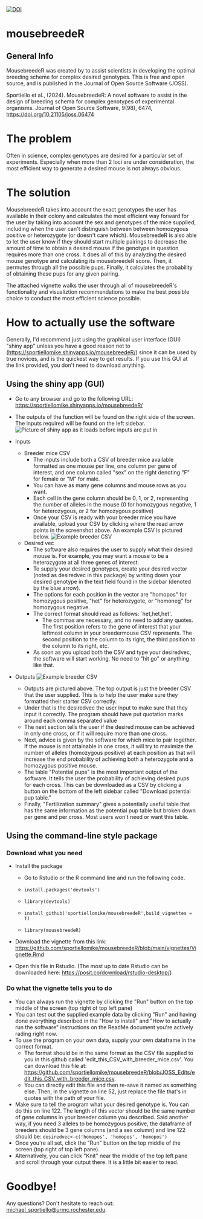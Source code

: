 [![DOI](https://joss.theoj.org/papers/10.21105/joss.06474/status.svg)](https://doi.org/10.21105/joss.06474)

# mousebreedeR

## General Info
MousebreedeR was created by to assist scientists in developing the optimal breeding scheme for complex desired genotypes. This is free and open source, and is published in the Journal of Open Source Software (JOSS). 

Sportiello et al., (2024). MousebreedeR: A novel software to assist in the design of breeding schema for complex genotypes of experimental organisms. Journal of Open Source Software, 9(98), 6474, https://doi.org/10.21105/joss.06474

# The problem
Often in science, complex genotypes are desired for a particular set of experiments. Especially when more than 2 loci are under consideration, the most efficient way to generate a desired mouse is not always obvious. 

# The solution
MousebreedeR takes into account the exact genotypes the user has available in their colony and calculates the most efficient way forward for the user by taking into account the sex and genotypes of the mice supplied, including when the user can't distinguish between between homozygous positive or heterozygote (or doesn't care which). MousebreedeR is also able to let the user know if they should start multiple pairings to decrease the amount of time to obtain a desired mouse if the genotype in question requires more than one cross. It does all of this by analyzing the desired mouse genotype and calculating its mousebreedeR score. Then, it permutes through all the possible pups. Finally, it calculates the probability of obtaining these pups for any given pairing. 

The attached vignette walks the user through all of mousebreedeR's functionality and visualiztion recommendations to make the best possible choice to conduct the most efficient science possible. 

# How to actually use the software
Generally, I'd recommend just using the graphical user interface (GUI) "shiny app" unless you have a good reason not to (https://sportiellomike.shinyapps.io/mousebreedeR/) since it can be used by true novices, and is the quickest way to get results. If you use this GUI at the link provided, you don't need to download anything.

## Using the shiny app (GUI)

* Go to any browser and go to the following URL: https://sportiellomike.shinyapps.io/mousebreedeR/
* The outputs of the function will be found on the right side of the screen. The inputs required will be found on the left sidebar.
![Picture of shiny app as it loads before inputs are put in](./README_images/Starting_screenshot_with_arrows.png)

* Inputs
	* Breeder mice CSV
		* The inputs include both a CSV of breeder mice available formatted as one mouse per line, one column per gene of interest, and one column called "sex" on the right denoting "F" for female or "M" for male.
	 	* You can have as many gene columns and mouse rows as you want.
		* Each cell in the gene column should be 0, 1, or 2, representing the number of alleles in the mouse (0 for homozygous negative, 1 for heterozygous, or 2 for homozygous positive)
	 	* Once your CSV is ready with your breeder mice you have available, upload your CSV by clicking where the read arrow points in the screenshot above. An example CSV is pictured below.
	![Example breeder CSV](./README_images/CSV_formatting.png)
	* Desired vec
		* The software also requires the user to supply what their desired mouse is. For example, you may want a mouse to be a heterozygote at all three genes of interest.
	 	* To supply your desired genotypes, create your desired vector (noted as desiredvec in this package) by writing down your desired genotype in the text field found in the sidebar (denoted by the blue arrow).
   		* The options for each position in the vector are "homopos" for homozygous positive, "het" for heterozygote, or "homoneg" for homozygous negative. 
   		* The correct format should read as follows: `het,het,het'.
     		* The commas are necessary, and no need to add any quotes. The first position refers to the gene of interest that your leftmost column in your breedermouse CSV represents. The second position to the column to its right, the third position to the column to its right, etc.
       * As soon as you upload both the CSV and type your desiredvec, the software will start working. No need to "hit go" or anything like that.

* Outputs
![Example breeder CSV](./README_images/All_Outputs.png)
	* Outputs are pictured above. The top output is just the breeder CSV that the user supplied. This is to help the user make sure they formatted their starter CSV correctly.
 	* Under that is the desiredvec the user input to make sure that they input it correctly. The program should have put quotation marks around each comma separated value
  	* The next section tells the user if the desired mouse can be achieved in only one cross, or if it will require more than one cross.
  	* Next, advice is given by the software for which mice to pair together. If the mouse is not attainable in one cross, it will try to maximize the number of alleles (homozygous positive) at each position as that will increase the end probability of achieving both a heterozygote and a homozygous positive mouse.
  	*  The table "Potential pups" is the most important output of the software. It tells the user the probability of achieving desired pups for each cross. This can be downloaded as a CSV by clicking a button on the bottom of the left sidebar called "Download potential pup table."
  	*  Finally, "Fertilization summary" gives a potentially useful table that has the same information as the potential pup table but broken down per gene and per cross. Most users won't need or want this table.

## Using the command-line style package

### Download what you need
* Install the package
	* Go to Rstudio or the R command line and run the following code.

	* `install.packages('devtools')`

	* `library(devtools)`

	* `install_github('sportiellomike/mousebreedeR',build_vignettes = T)`

	* `library(mousebreedeR)`

* Download the vignette from this link: https://github.com/sportiellomike/mousebreedeR/blob/main/vignettes/Vignette.Rmd
* Open this file in Rstudio. (The most up to date Rstudio can be downloaded here: https://posit.co/download/rstudio-desktop/)

### Do what the vignette tells you to do
* You can always run the vignette by clicking the "Run" button on the top middle of the screen (top right of top left pane)
* You can test out the supplied example data by clicking "Run" and having done everything described in the "How to install" and "How to actually run the software" instructions on the ReadMe document you're actively rading right now.
* To use the program on your own data, supply your own dataframe in the correct format. 
	* The format should be in the same format as the CSV file supplied to you in this github called 'edit_this_CSV_with_breeder_mice.csv'. You can download this file at: https://github.com/sportiellomike/mousebreedeR/blob/JOSS_Edits/edit_this_CSV_with_breeder_mice.csv. 
	* You can directly edit this file and then re-save it named as something else. Then, in the vignette on line 52, just replace the file that's in quotes with the path of your file.
* Make sure to tell the program what your desired genotype is. You can do this on line 122. The length of this vector should be the same number of gene columns in your breeder column you described. Said another way, if you need 3 alleles to be homozygous positive, the dataframe of breeders should be 3 gene columns (and a sex column) and line 122 should be: `desiredvec<-c('homopos', 'homopos', 'homopos')`
* Once you're all set, click the "Run" button on the top middle of the screen (top right of top left pane). 
* Alternatively, you can click "Knit" near the middle of the top left pane and scroll through your output there. It is a little bit easier to read.

# Goodbye!
Any questions? Don't hesitate to reach out: michael_sportiello@urmc.rochester.edu.

